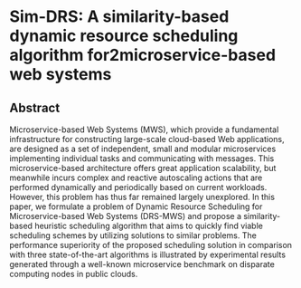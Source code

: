# Sim-DRS: A similarity-based dynamic resource scheduling algorithm for2microservice-based web systems
## Abstract

Microservice-based Web Systems (MWS), which provide a fundamental infrastructure for constructing large-scale cloud-based Web applications, are designed as a set of independent, small and modular microservices implementing individual tasks and communicating with messages. This microservice-based architecture offers great application scalability, but meanwhile incurs complex and reactive autoscaling actions that are performed dynamically and periodically based on current workloads. However, this problem has thus far remained largely unexplored. In this paper, we formulate a problem of Dynamic Resource Scheduling for Microservice-based Web Systems (DRS-MWS) and propose a similarity-based heuristic scheduling algorithm that aims to quickly find viable scheduling schemes by utilizing solutions to similar problems. The performance superiority of the proposed scheduling solution in comparison with three state-of-the-art algorithms is illustrated by experimental results generated through a well-known microservice benchmark on disparate computing nodes in public clouds.
